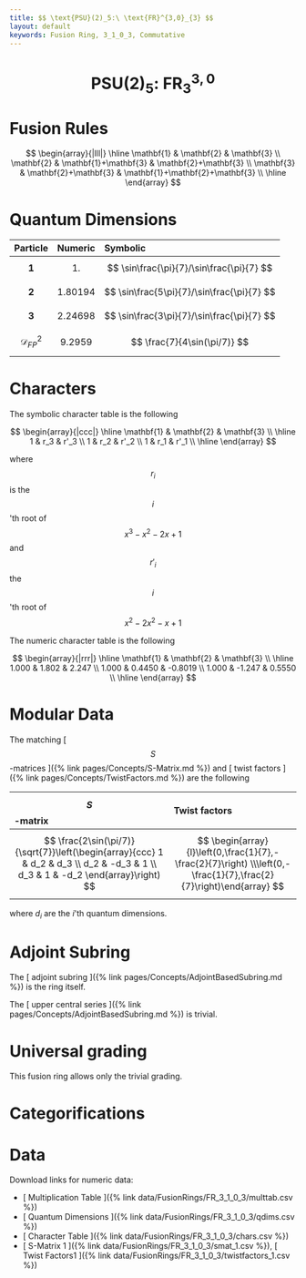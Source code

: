 ```yaml
---
title: $$ \text{PSU}(2)_5:\ \text{FR}^{3,0}_{3} $$
layout: default
keywords: Fusion Ring, 3_1_0_3, Commutative
---
```

# $$ \text{PSU}(2)_5:\ \text{FR}^{3,0}_{3} $$


# Fusion Rules

$$
\begin{array}{|lll|}
\hline
 \mathbf{1} & \mathbf{2} & \mathbf{3} \\
 \mathbf{2} & \mathbf{1}+\mathbf{3} & \mathbf{2}+\mathbf{3} \\
 \mathbf{3} & \mathbf{2}+\mathbf{3} & \mathbf{1}+\mathbf{2}+\mathbf{3} \\
\hline
\end{array}
$$

# Quantum Dimensions

| Particle | Numeric | Symbolic |
| :------ | :------ | :------ |
| $$ \mathbf{1} $$ | $$ 1. $$ | $$ \sin\frac{\pi}{7}/\sin\frac{\pi}{7} $$ |
| $$ \mathbf{2} $$ | $$ 1.80194 $$ | $$ \sin\frac{5\pi}{7}/\sin\frac{\pi}{7} $$ |
| $$ \mathbf{3} $$ | $$ 2.24698 $$ | $$ \sin\frac{3\pi}{7}/\sin\frac{\pi}{7} $$|
| $$ \mathcal{D}_{FP}^2 $$ | $$ 9.2959 $$ | $$ \frac{7}{4\sin(\pi/7)} $$ |

# Characters

The symbolic character table is the following

$$
\begin{array}{|ccc|}
\hline
 \mathbf{1} & \mathbf{2} & \mathbf{3} \\
\hline
 1 & r_3  & r'_3 \\
 1 & r_2 & r'_2 \\
 1 & r_1 & r'_1 \\
\hline
\end{array}
$$

where $$r_i$$ is the $$i$$'th root of $$ x^3-x^2-2 x+1$$ and $$r'_i$$ the $$i$$'th root of $$x^2-2x^2-x+1$$

The numeric character table is the following

$$
\begin{array}{|rrr|}
\hline
 \mathbf{1} & \mathbf{2} & \mathbf{3} \\
\hline
 1.000 & 1.802 & 2.247 \\
 1.000 & 0.4450 & -0.8019 \\
 1.000 & -1.247 & 0.5550 \\
\hline
\end{array}
$$

# Modular Data

The matching [ $$ S $$-matrices ]({% link pages/Concepts/S-Matrix.md %}) and [ twist factors ]({% link pages/Concepts/TwistFactors.md %}) are the following

| $$ S $$-matrix | Twist factors |
| :------ | :------ |
| $$ \frac{2\sin(\pi/7)}{\sqrt{7}}\left(\begin{array}{ccc} 1 & d_2 & d_3 \\ d_2 & -d_3 & 1 \\ d_3 & 1 & -d_2 \end{array}\right) $$ | $$ \begin{array}{l}\left(0,\frac{1}{7},-\frac{2}{7}\right) \\\left(0,-\frac{1}{7},\frac{2}{7}\right)\end{array} $$ |

where $d_i$ are the $i$'th quantum dimensions.

# Adjoint Subring

The [ adjoint subring ]({% link pages/Concepts/AdjointBasedSubring.md %}) is the ring itself.

The [ upper central series ]({% link pages/Concepts/AdjointBasedSubring.md %}) is trivial.

# Universal grading

This fusion ring allows only the trivial grading.

# Categorifications



# Data

Download links for numeric data:

* [ Multiplication Table ]({% link data/FusionRings/FR_3_1_0_3/multtab.csv %})
* [ Quantum Dimensions ]({% link data/FusionRings/FR_3_1_0_3/qdims.csv %})
* [ Character Table ]({% link data/FusionRings/FR_3_1_0_3/chars.csv %})
* [ S-Matrix 1 ]({% link data/FusionRings/FR_3_1_0_3/smat_1.csv %}), [ Twist Factors1 ]({% link data/FusionRings/FR_3_1_0_3/twistfactors_1.csv %})
